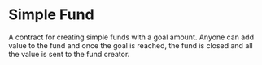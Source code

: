 # Simple Fund

A contract for creating simple funds with a goal amount. Anyone can add value to
the fund and once the goal is reached, the fund is closed and all the value is
sent to the fund creator.
